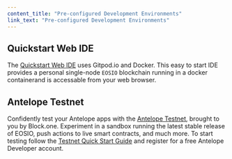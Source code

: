 ```yaml
---
content_title: "Pre-configured Development Environments"
link_text: "Pre-configured Development Environments"
---
```


## Quickstart Web IDE

The [Quickstart Web IDE](10_gitpod.md) uses Gitpod.io and Docker. This easy to start IDE provides a personal single-node `EOSIO` blockchain running in a docker containerand is accessable from your web browser.

## Antelope Testnet

Confidently test your Antelope apps with the [Antelope Testnet](20_testnet.md), brought to you by Block.one. Experiment in a sandbox running the latest stable release of EOSIO, push actions to live smart contracts, and much more. To start testing follow the [Testnet Quick Start Guide](../../70_quick-start-guides/10_testnet-quick-start-guide) and register for a free Antelope Developer account.
